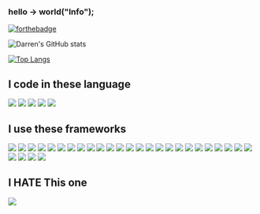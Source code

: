 ### hello -> world("Info");
[![forthebadge](https://forthebadge.com/images/badges/contains-tasty-spaghetti-code.svg)](https://forthebadge.com)

![Darren's GitHub stats](https://github-readme-stats.vercel.app/api?username=DarrenOfficial&count_private=true&theme=tokyonight&show_icons=true)

[![Top Langs](https://github-readme-stats.vercel.app/api/top-langs/?username=DarrenOfficial&langs_count=10&theme=tokyonight)](https://github.com/anuraghazra/github-readme-stats)

## I code in these language

<img href="https://www.javascript.com/" src="https://img.shields.io/badge/JavaScript-323330?style=for-the-badge&logo=javascript&logoColor=F7DF1E" />
<img src="https://img.shields.io/badge/Java-ED8B00?style=for-the-badge&logo=java&logoColor=white" />
<img src="https://img.shields.io/badge/TypeScript-007ACC?style=for-the-badge&logo=typescript&logoColor=white" />
<img src="https://img.shields.io/badge/Kotlin-0095D5?style=for-the-badge&logo=kotlin&logoColor=white" />
<img src="https://img.shields.io/badge/Go-00ADD8?style=for-the-badge&logo=go&logoColor=white" />

## I use these frameworks
<img src="https://img.shields.io/badge/Node.js-43853D?style=for-the-badge&logo=node.js&logoColor=white" /> <img src="https://img.shields.io/badge/npm-CB3837?style=for-the-badge&logo=npm&logoColor=white"/> <img src="https://img.shields.io/badge/Yarn-2C8EBB?style=for-the-badge&logo=yarn&logoColor=white"/>  <img src="https://img.shields.io/badge/Express.js-000000?style=for-the-badge&logo=express&logoColor=white"/> <img src="https://img.shields.io/badge/.NET-5C2D91?style=for-the-badge&logo=.net&logoColor=white" /> <img src="https://img.shields.io/badge/Scala-DC322F?style=for-the-badge&logo=scala&logoColor=white" /> <img src="https://img.shields.io/badge/Rust-000000?style=for-the-badge&logo=rust&logoColor=white" /> <img src="https://img.shields.io/badge/Markdown-000000?style=for-the-badge&logo=markdown&logoColor=white" /> <img src="https://img.shields.io/badge/Gatsby-663399?style=for-the-badge&logo=gatsby&logoColor=white" />  <img src="https://img.shields.io/badge/React-20232A?style=for-the-badge&logo=react&logoColor=61DAFB" /> <img src="https://img.shields.io/badge/Vue.js-35495E?style=for-the-badge&logo=vue.js&logoColor=4FC08D" /> <img src="https://img.shields.io/badge/jQuery-0769AD?style=for-the-badge&logo=jquery&logoColor=white" />  <img src="https://img.shields.io/badge/Ruby_on_Rails-CC0000?style=for-the-badge&logo=ruby-on-rails&logoColor=white" /> <img src="https://img.shields.io/badge/Laravel-FF2D20?style=for-the-badge&logo=laravel&logoColor=white" /> <img src="https://img.shields.io/badge/Flask-000000?style=for-the-badge&logo=flask&logoColor=white" /> <img src="https://img.shields.io/badge/Netlify-00C7B7?style=for-the-badge&logo=netlify&logoColor=white" />  <img src="https://img.shields.io/badge/Microsoft-666666?style=for-the-badge&logo=microsoft&logoColor=white" /> <img src="https://img.shields.io/badge/Docker-2CA5E0?style=for-the-badge&logo=docker&logoColor=white"/> <img src="https://img.shields.io/badge/kubernetes-326ce5.svg?&style=for-the-badge&logo=kubernetes&logoColor=white"/> <img src="https://img.shields.io/badge/nuxt.js-00C58E?style=for-the-badge&logo=nuxt.js&logoColor=white"/> <img src="https://img.shields.io/badge/next.js-000000?style=for-the-badge&logo=next.js&logoColor=white"/> <img src="https://img.shields.io/badge/firebase-ffca28?style=for-the-badge&logo=firebase&logoColor=black"/> <img src="https://img.shields.io/badge/Insomnia-5849be?style=for-the-badge&logo=Insomnia&logoColor=white"/>  <img src="https://img.shields.io/badge/Jekyll-CC0000?style=for-the-badge&logo=Jekyll&logoColor=white"/> <img src="https://img.shields.io/badge/Jenkins-D24939?style=for-the-badge&logo=Jenkins&logoColor=white"/> <img src="https://img.shields.io/badge/PowerShell-5391FE?style=for-the-badge&logo=PowerShell&logoColor=white"/> <img src="https://img.shields.io/badge/Nginx-009639?style=for-the-badge&logo=nginx&logoColor=white"/> <img src="https://img.shields.io/badge/Apache_Kafka-231F20?style=for-the-badge&logo=apache-kafka&logoColor=white"/>  <img src="https://img.shields.io/badge/ChartJS-FF6384?style=for-the-badge&logo=chart.js&logoColor=white"/> 

## I HATE This **one**
<img src="https://img.shields.io/badge/Angular-DD0031?style=for-the-badge&logo=angular&logoColor=white" />
